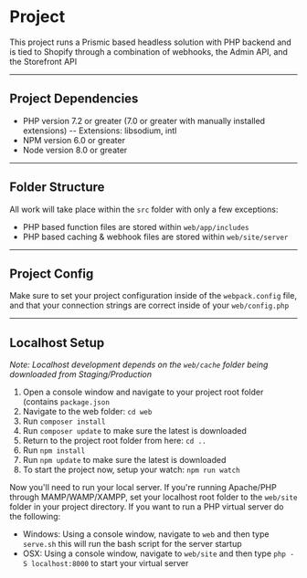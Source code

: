 # Project
This project runs a Prismic based headless solution with PHP backend and is tied to Shopify through a combination of webhooks, the Admin API, and the Storefront API
&nbsp;
___

## Project Dependencies
- PHP version 7.2 or greater (7.0 or greater with manually installed extensions)
-- Extensions: libsodium, intl
- NPM version 6.0 or greater
- Node version 8.0 or greater
&nbsp;
___

## Folder Structure
All work will take place within the `src` folder with only a few exceptions:

- PHP based function files are stored within `web/app/includes`
- PHP based caching & webhook files are stored within `web/site/server`
&nbsp;
___

## Project Config
Make sure to set your project configuration inside of the `webpack.config` file, and that your connection strings are correct inside of your `web/config.php`
&nbsp;
___

## Localhost Setup
*Note: Localhost development depends on the `web/cache` folder being downloaded from Staging/Production*
1. Open a console window and navigate to your project root folder (contains `package.json`
2. Navigate to the web folder: `cd web`
3. Run `composer install`
4. Run `composer update` to make sure the latest is downloaded
5. Return to the project root folder from here: `cd ..`
6. Run `npm install`
7. Run `npm update` to make sure the latest is downloaded
8. To start the project now, setup your watch: `npm run watch`

Now you'll need to run your local server. If you're running Apache/PHP through MAMP/WAMP/XAMPP, set your localhost root folder to the `web/site` folder in your project directory. If you want to run a PHP virtual server do the following:
- Windows: Using a console window, navigate to `web` and then type `serve.sh` this will run the bash script for the server startup
- OSX: Using a console window, navigate to `web/site` and then type `php -S localhost:8000` to start your virtual server